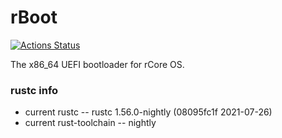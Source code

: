 # rBoot

[![Actions Status](https://github.com/rcore-os/rboot/workflows/CI/badge.svg)](https://github.com/rcore-os/rboot/actions)

The x86_64 UEFI bootloader for rCore OS.

### rustc info
- current rustc -- rustc 1.56.0-nightly (08095fc1f 2021-07-26)
- current rust-toolchain -- nightly
